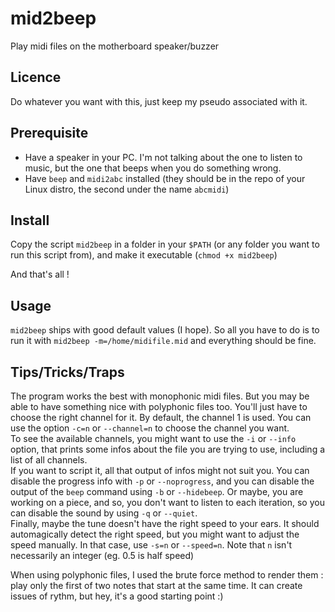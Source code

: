 # mid2beep
Play midi files on the motherboard speaker/buzzer

## Licence

Do whatever you want with this, just keep my pseudo associated with it.

## Prerequisite

* Have a speaker in your PC. I'm not talking about the one to listen to music, but the one that beeps when you do something wrong.
* Have `beep` and `midi2abc` installed (they should be in the repo of your Linux distro, the second under the name `abcmidi`)

## Install

Copy the script `mid2beep` in a folder in your `$PATH` (or any folder you want to run this script from), and make it executable (`chmod +x mid2beep`)

And that's all !

## Usage

`mid2beep` ships with good default values (I hope). So all you have to do is to run it with `mid2beep -m=/home/midifile.mid` and everything should be fine.

## Tips/Tricks/Traps

The program works the best with monophonic midi files. But you may be able to have something nice with polyphonic files too. You'll just have to choose the right channel for it.
By default, the channel 1 is used. You can use the option `-c=n` or `--channel=n` to choose the channel you want.  
To see the available channels, you might want to use the `-i` or `--info` option, that prints some infos about the file you are trying to use, including a list of all channels.  
If you want to script it, all that output of infos might not suit you. You can disable the progress info with `-p` or `--noprogress`, and you can disable the output of the `beep` command using `-b` or `--hidebeep`. Or maybe, you are working on a piece, and so, you don't want to listen to each iteration, so you can disable the sound by using `-q` or `--quiet`.  
Finally, maybe the tune doesn't have the right speed to your ears. It should automagically detect the right speed, but you might want to adjust the speed manually. In that case, use `-s=n` or `--speed=n`. Note that `n` isn't necessarily an integer (eg. 0.5 is half speed)

When using polyphonic files, I used the brute force method to render them : play only the first of two notes that start at the same time. It can create issues of rythm, but hey, it's a good starting point :)